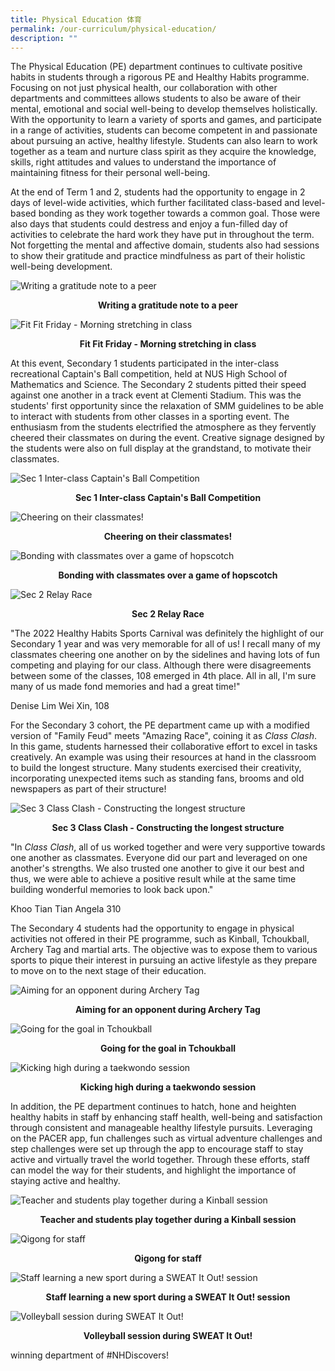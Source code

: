 ```yaml
---
title: Physical Education 体育
permalink: /our-curriculum/physical-education/
description: ""
---
```

The Physical Education (PE) department continues to cultivate positive habits in students through a rigorous PE and Healthy Habits programme. Focusing on not just physical health, our collaboration with other departments and committees allows students to also be aware of their mental, emotional and social well-being to develop themselves holistically. With the opportunity to learn a variety of sports and games, and participate in a range of activities, students can become competent in and passionate about pursuing an active, healthy lifestyle. Students can also learn to work together as a team and nurture class spirit as they acquire the knowledge, skills, right attitudes and values to understand the importance of maintaining fitness for their personal well-being.

At the end of Term 1 and 2, students had the opportunity to engage in 2 days of level-wide activities, which further facilitated class-based and level-based bonding as they work together towards a common goal. Those were also days that students could destress and enjoy a fun-filled day of activities to celebrate the hard work they have put in throughout the term. Not forgetting the mental and affective domain, students also had sessions to show their gratitude and practice mindfulness as part of their holistic well-being development.
 
 ![Writing a gratitude note to a peer](/images/Writing%20a%20gratitude%20note%20to%20a%20peer.jpg)
 
 <p style="text-align: center"><strong>Writing a gratitude note to a peer</strong></p>
 
 ![Fit Fit Friday - Morning stretching in class](/images/Fit%20Fit%20Friday%20-%20Morning%20stretching%20in%20class.jpg)
 
  <p style="text-align: center"><strong>Fit Fit Friday - Morning stretching in class</strong></p>
 
At this event, Secondary 1 students participated in the inter-class recreational Captain's Ball competition, held at NUS High School of Mathematics and Science. The Secondary 2 students pitted their speed against one another in a track event at Clementi Stadium. This was the students' first opportunity since the relaxation of SMM guidelines to be able to interact with students from other classes in a sporting event. The enthusiasm from the students electrified the atmosphere as they fervently cheered their classmates on during the event. Creative signage designed by the students were also on full display at the grandstand, to motivate their classmates.
 
 ![Sec 1 Inter-class Captain's Ball Competition](/images/Sec%201%20Inter-class%20Captain_s%20Ball%20Competition.jpg)
 
 <p style="text-align: center"><strong>Sec 1 Inter-class Captain's Ball Competition</strong></p>
 
 ![Cheering on their classmates!](/images/Cheering%20on%20their%20classmates!.jpg)
 
 <p style="text-align: center"><strong>Cheering on their classmates!</strong></p>
 
 ![Bonding with classmates over a game of hopscotch](/images/Bonding%20with%20classmates%20over%20a%20game%20of%20hopscotch.jpg)
 
 <p style="text-align: center"><strong>Bonding with classmates over a game of hopscotch</strong></p>
 
 ![Sec 2 Relay Race](/images/Sec%202%20Relay%20Race.jpg)
 
  <p style="text-align: center"><strong>Sec 2 Relay Race</strong></p>
	
 
 "The 2022 Healthy Habits Sports Carnival was definitely the highlight of our Secondary 1 year and was very memorable for all of us! I recall many of my classmates cheering one another on by the sidelines and having lots of fun competing and playing for our class. Although there were disagreements between some of the classes, 108 emerged in 4th place. All in all, I'm sure many of us made fond memories and had a great time!"
 
 Denise Lim Wei Xin, 108
 
 For the Secondary 3 cohort, the PE department came up with a modified version of "Family Feud" meets "Amazing Race", coining it as *Class Clash*. In this game, students harnessed their collaborative effort to excel in tasks creatively. An example was using their resources at hand in the classroom to build the longest structure. Many students exercised their creativity, incorporating unexpected items such as standing fans, brooms and old newspapers as part of their structure!
 
 ![Sec 3 Class Clash - Constructing the longest structure](/images/Sec%203%20Class%20Clash%20-%20Constructing%20the%20longest%20structure.jpg)
 
 <p style="text-align: center"><strong>Sec 3 Class Clash - Constructing the longest structure</strong></p>
 
"In *Class Clash*, all of us worked together and were very supportive towards one another as classmates. Everyone did our part and leveraged on one another's strengths. We also trusted one another to give it our best and thus, we were able to achieve a positive result while at the same time building wonderful memories to look back upon." 

Khoo Tian Tian Angela 310

The Secondary 4 students had the opportunity to engage in physical activities not offered in their PE programme, such as Kinball, Tchoukball, Archery Tag and martial arts. The objective was to expose them to various sports to pique their interest in pursuing an active lifestyle as they prepare to move on to the next stage of their education.

![Aiming for an opponent during Archery Tag](/images/Aiming%20for%20an%20opponent%20during%20Archery%20Tag.jpg)

 <p style="text-align: center"><strong>Aiming for an opponent during Archery Tag</strong></p>
 
 ![Going for the goal in Tchoukball](/images/Going%20for%20the%20goal%20in%20Tchoukball.jpg)
 
  <p style="text-align: center"><strong>Going for the goal in Tchoukball</strong></p>
	
![Kicking high during a taekwondo session](/images/Kicking%20high%20during%20a%20taekwondo%20session.jpg)
	
<p style="text-align: center"><strong>Kicking high during a taekwondo session</strong></p>

In addition, the PE department continues to hatch, hone and heighten healthy habits in staff by enhancing staff health, well-being and satisfaction through consistent and manageable healthy lifestyle pursuits. Leveraging on the PACER app, fun challenges such as virtual adventure challenges and step challenges were set up through the app to encourage staff to stay active and virtually travel the world together. Through these efforts, staff can model the way for their students, and highlight the importance of staying active and healthy.

![Teacher and students play together during a Kinball session](/images/Teacher%20and%20students%20play%20together%20during%20a%20Kinball%20session.jpg)

  <p style="text-align: center"><strong>Teacher and students play together during a Kinball session</strong></p>

![Qigong for staff](/images/Qigong%20for%20staff.jpg)

  <p style="text-align: center"><strong>Qigong for staff</strong></p>
	
![Staff learning a new sport during a SWEAT It Out! session](/images/Staff%20learning%20a%20new%20sport%20during%20a%20SWEAT%20It%20Out!%20session.jpg)

  <p style="text-align: center"><strong>Staff learning a new sport during a SWEAT It Out! session</strong></p>

![Volleyball session during SWEAT It Out!](/images/Volleyball%20session%20during%20SWEAT%20It%20Out!.jpg)

   <p style="text-align: center"><strong>Volleyball session during SWEAT It Out!</strong></p>
	 
	 
	 
winning department of #NHDiscovers!<p></p>